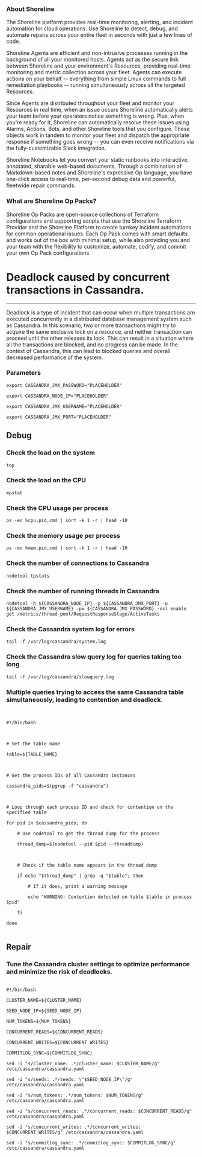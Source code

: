 
### About Shoreline
The Shoreline platform provides real-time monitoring, alerting, and incident automation for cloud operations. Use Shoreline to detect, debug, and automate repairs across your entire fleet in seconds with just a few lines of code.

Shoreline Agents are efficient and non-intrusive processes running in the background of all your monitored hosts. Agents act as the secure link between Shoreline and your environment's Resources, providing real-time monitoring and metric collection across your fleet. Agents can execute actions on your behalf -- everything from simple Linux commands to full remediation playbooks -- running simultaneously across all the targeted Resources.

Since Agents are distributed throughout your fleet and monitor your Resources in real time, when an issue occurs Shoreline automatically alerts your team before your operators notice something is wrong. Plus, when you're ready for it, Shoreline can automatically resolve these issues using Alarms, Actions, Bots, and other Shoreline tools that you configure. These objects work in tandem to monitor your fleet and dispatch the appropriate response if something goes wrong -- you can even receive notifications via the fully-customizable Slack integration.

Shoreline Notebooks let you convert your static runbooks into interactive, annotated, sharable web-based documents. Through a combination of Markdown-based notes and Shoreline's expressive Op language, you have one-click access to real-time, per-second debug data and powerful, fleetwide repair commands.

### What are Shoreline Op Packs?
Shoreline Op Packs are open-source collections of Terraform configurations and supporting scripts that use the Shoreline Terraform Provider and the Shoreline Platform to create turnkey incident automations for common operational issues. Each Op Pack comes with smart defaults and works out of the box with minimal setup, while also providing you and your team with the flexibility to customize, automate, codify, and commit your own Op Pack configurations.

# Deadlock caused by concurrent transactions in Cassandra.
---

Deadlock is a type of incident that can occur when multiple transactions are executed concurrently in a distributed database management system such as Cassandra. In this scenario, two or more transactions might try to acquire the same exclusive lock on a resource, and neither transaction can proceed until the other releases its lock. This can result in a situation where all the transactions are blocked, and no progress can be made. In the context of Cassandra, this can lead to blocked queries and overall decreased performance of the system.

### Parameters
```shell
export CASSANDRA_JMX_PASSWORD="PLACEHOLDER"

export CASSANDRA_NODE_IP="PLACEHOLDER"

export CASSANDRA_JMX_USERNAME="PLACEHOLDER"

export CASSANDRA_JMX_PORT="PLACEHOLDER"

```

## Debug

### Check the load on the system
```shell
top
```

### Check the load on the CPU
```shell
mpstat
```

### Check the CPU usage per process
```shell
ps -eo %cpu,pid,cmd | sort -k 1 -r | head -10
```

### Check the memory usage per process
```shell
ps -eo %mem,pid,cmd | sort -k 1 -r | head -10
```

### Check the number of connections to Cassandra
```shell
nodetool tpstats
```

### Check the number of running threads in Cassandra
```shell
nodetool -h ${CASSANDRA_NODE_IP} -p ${CASSANDRA_JMX_PORT} -u ${CASSANDRA_JMX_USERNAME} -pw ${CASSANDRA_JMX_PASSWORD} -ssl enable get /metrics/thread-pool/RequestResponseStage/ActiveTasks
```

### Check the Cassandra system log for errors
```shell
tail -f /var/log/cassandra/system.log
```

### Check the Cassandra slow query log for queries taking too long
```shell
tail -f /var/log/cassandra/slowquery.log
```

### Multiple queries trying to access the same Cassandra table simultaneously, leading to contention and deadlock.
```shell


#!/bin/bash



# Set the table name

table=${TABLE_NAME}



# Get the process IDs of all Cassandra instances

cassandra_pids=$(pgrep -f "cassandra")



# Loop through each process ID and check for contention on the specified table

for pid in $cassandra_pids; do

    # Use nodetool to get the thread dump for the process

    thread_dump=$(nodetool --pid $pid --threaddump)



    # Check if the table name appears in the thread dump

    if echo "$thread_dump" | grep -q "$table"; then

        # If it does, print a warning message

        echo "WARNING: Contention detected on table $table in process $pid"

    fi

done


```

## Repair

### Tune the Cassandra cluster settings to optimize performance and minimize the risk of deadlocks.
```shell

#!/bin/bash

CLUSTER_NAME=${CLUSTER_NAME}

SEED_NODE_IP=${SEED_NODE_IP}

NUM_TOKENS=${NUM_TOKENS}

CONCURRENT_READS=${CONCURRENT_READS}

CONCURRENT_WRITES=${CONCURRENT_WRITES}

COMMITLOG_SYNC=${COMMITLOG_SYNC}

sed -i "s/cluster_name: .*/cluster_name: $CLUSTER_NAME/g" /etc/cassandra/cassandra.yaml

sed -i "s/seeds: .*/seeds: \"$SEED_NODE_IP\"/g" /etc/cassandra/cassandra.yaml

sed -i "s/num_tokens: .*/num_tokens: $NUM_TOKENS/g" /etc/cassandra/cassandra.yaml

sed -i "s/concurrent_reads: .*/concurrent_reads: $CONCURRENT_READS/g" /etc/cassandra/cassandra.yaml

sed -i "s/concurrent_writes: .*/concurrent_writes: $CONCURRENT_WRITES/g" /etc/cassandra/cassandra.yaml

sed -i "s/commitlog_sync: .*/commitlog_sync: $COMMITLOG_SYNC/g" /etc/cassandra/cassandra.yaml


```